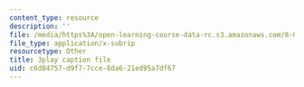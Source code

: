 ```yaml
---
content_type: resource
description: ''
file: /media/https%3A/open-learning-course-data-rc.s3.amazonaws.com/8-04-quantum-physics-i-spring-2016/c6d84757d9f77cce8da621ed95a7df67_KkSr0SvXfNY.srt
file_type: application/x-subrip
resourcetype: Other
title: 3play caption file
uid: c6d84757-d9f7-7cce-8da6-21ed95a7df67
---
```

